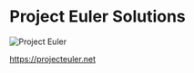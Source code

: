 # Project Euler Solutions

![Project Euler](https://projecteuler.net/profile/vimalvnair.png)



https://projecteuler.net

